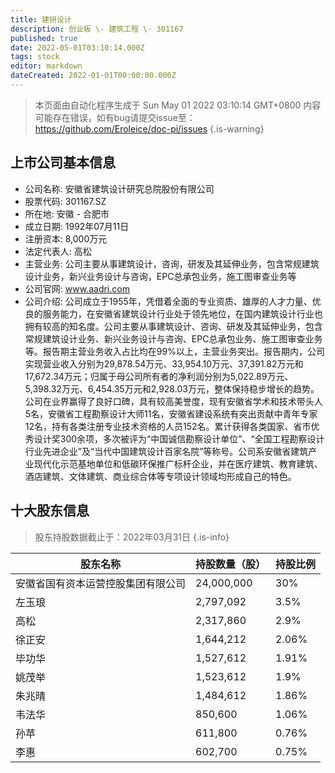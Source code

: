 ```yaml
---
title: 建研设计
description: 创业板 \- 建筑工程 \- 301167
published: true
date: 2022-05-01T03:10:14.000Z
tags: stock
editor: markdown
dateCreated: 2022-01-01T00:00:00.000Z
---
```


> 本页面由自动化程序生成于 Sun May 01 2022 03:10:14 GMT+0800
> 内容可能存在错误，如有bug请提交issue至：https://github.com/Eroleice/doc-pi/issues
{.is-warning}

## 上市公司基本信息
- 公司名称: 安徽省建筑设计研究总院股份有限公司
- 股票代码: 301167.SZ
- 所在地: 安徽 - 合肥市
- 成立日期: 1992年07月11日
- 注册资本: 8,000万元
- 法定代表人: 高松
- 主营业务: 公司主要从事建筑设计，咨询，研发及其延伸业务，包含常规建筑设计业务，新兴业务设计与咨询，EPC总承包业务，施工图审查业务等
- 公司官网: www.aadri.com
- 公司介绍: 公司成立于1955年，凭借着全面的专业资质、雄厚的人才力量、优良的服务能力，在安徽省建筑设计行业处于领先地位，在国内建筑设计行业也拥有较高的知名度。公司主要从事建筑设计、咨询、研发及其延伸业务，包含常规建筑设计业务、新兴业务设计与咨询、EPC总承包业务、施工图审查业务等。报告期主营业务收入占比均在99%以上，主营业务突出。报告期内，公司实现营业收入分别为29,878.54万元、33,954.10万元、37,391.82万元和17,672.34万元；归属于母公司所有者的净利润分别为5,022.89万元、5,398.32万元、6,454.35万元和2,928.03万元，整体保持稳步增长的趋势。公司在业界赢得了良好口碑，具有较高美誉度，现有安徽省学术和技术带头人5名，安徽省工程勘察设计大师11名，安徽省建设系统有突出贡献中青年专家12名，持有各类注册专业技术资格的人员152名。累计获得各类国家、省市优秀设计奖300余项，多次被评为“中国诚信勘察设计单位”、“全国工程勘察设计行业先进企业”及“当代中国建筑设计百家名院”等称号。公司系安徽省建筑产业现代化示范基地单位和低碳环保推广标杆企业，并在医疗建筑、教育建筑、酒店建筑、文体建筑、商业综合体等专项设计领域均形成自己的特色。


## 十大股东信息
> 股东持股数据截止于：2022年03月31日
{.is-info}

| 股东名称 | 持股数量（股） | 持股比例 |
| --- | --- | --- |
| 安徽省国有资本运营控股集团有限公司 | 24,000,000 | 30% |
| 左玉琅 | 2,797,092 | 3.5% |
| 高松 | 2,317,860 | 2.9% |
| 徐正安 | 1,644,212 | 2.06% |
| 毕功华 | 1,527,612 | 1.91% |
| 姚茂举 | 1,523,612 | 1.9% |
| 朱兆晴 | 1,484,612 | 1.86% |
| 韦法华 | 850,600 | 1.06% |
| 孙苹 | 611,800 | 0.76% |
| 李惠 | 602,700 | 0.75% |




